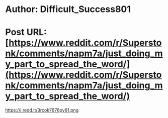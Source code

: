 # Author: Difficult_Success801
# Post URL: [https://www.reddit.com/r/Superstonk/comments/napm7a/just_doing_my_part_to_spread_the_word/](https://www.reddit.com/r/Superstonk/comments/napm7a/just_doing_my_part_to_spread_the_word/)


https://i.redd.it/3rcok7676py61.png